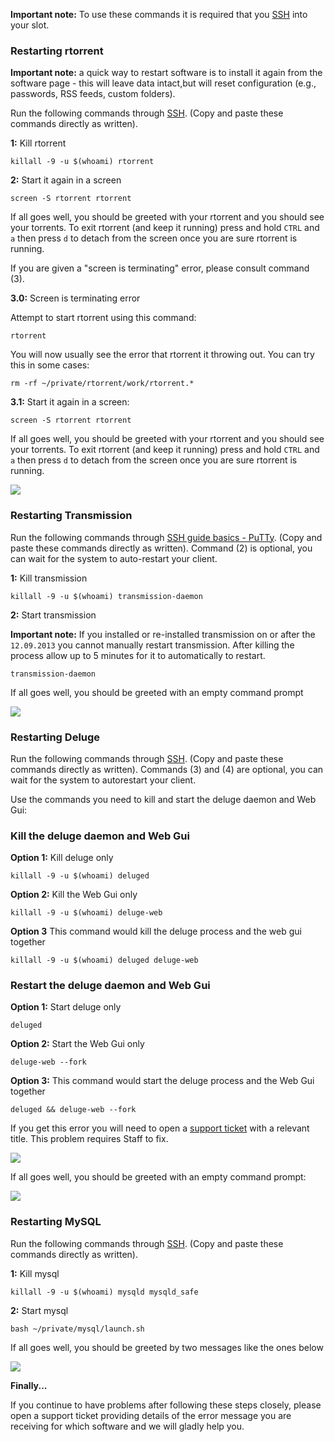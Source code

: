 
**Important note:** To use these commands it is required that you [SSH](https://www.feralhosting.com/faq/view?question=12) into your slot.

### Restarting rtorrent

**Important note:** a quick way to restart software is to install it again from the software page - this will leave data intact,but will reset configuration (e.g., passwords, RSS feeds, custom folders).

Run the following commands through [SSH](https://www.feralhosting.com/faq/view?question=12). (Copy and paste these commands directly as written). 

**1:** Kill rtorrent
 
~~~
killall -9 -u $(whoami) rtorrent
~~~

**2:** Start it again in a screen

~~~
screen -S rtorrent rtorrent
~~~

If all goes well, you should be greeted with your rtorrent  and you should see your torrents. To exit rtorrent (and keep it running) press and hold `CTRL` and `a` then press `d` to detach from the screen once you are sure rtorrent is running.

If you are given a "screen is terminating" error, please consult command (3).

**3.0:** Screen is terminating error

Attempt to start rtorrent using this command:

~~~
rtorrent
~~~

You will now usually see the error that rtorrent it throwing out. 
You can try this in some cases: 

~~~
rm -rf ~/private/rtorrent/work/rtorrent.*
~~~

**3.1:** Start it again in a screen:

~~~
screen -S rtorrent rtorrent
~~~

If all goes well, you should be greeted with your rtorrent  and you should see your torrents. To exit rtorrent (and keep it running) press and hold `CTRL` and `a` then press `d` to detach from the screen once you are sure rtorrent is running.

![](https://raw.github.com/feralhosting/feralfilehosting/master/Feral%20Wiki/Installable%20software/Restarting%20-%20rtorrent%20-%20Deluge%20-%20Transmission%20-%20MySQL/1.png)

### Restarting Transmission

Run the following commands through [SSH guide basics - PuTTy](https://www.feralhosting.com/faq/view?question=12). (Copy and paste these commands directly as written). Command (2) is optional, you can wait for the system to auto-restart your client.   

**1:** Kill transmission

~~~
killall -9 -u $(whoami) transmission-daemon
~~~

**2:** Start transmission

**Important note:** If you installed or re-installed transmission on or after the `12.09.2013` you cannot manually restart transmission. After killing the process allow up to 5 minutes for it to automatically to restart.

~~~
transmission-daemon
~~~

If all goes well, you should be greeted with an empty command prompt

![](https://raw.github.com/feralhosting/feralfilehosting/master/Feral%20Wiki/Installable%20software/Restarting%20-%20rtorrent%20-%20Deluge%20-%20Transmission%20-%20MySQL/2.png)

### Restarting Deluge

Run the following commands through [ SSH](https://www.feralhosting.com/faq/view?question=12). (Copy and paste these commands directly as written). Commands (3) and (4) are optional, you can wait for the system to autorestart your client.

Use the commands you need to kill and start the deluge daemon and Web Gui:

### Kill the deluge daemon and Web Gui

**Option 1:** Kill deluge only

~~~
killall -9 -u $(whoami) deluged
~~~

**Option 2:** Kill the Web Gui only

~~~
killall -9 -u $(whoami) deluge-web
~~~

**Option 3** This command would kill the deluge process and the web gui together

~~~
killall -9 -u $(whoami) deluged deluge-web
~~~

### Restart the deluge daemon and Web Gui

**Option 1:** Start deluge only

~~~
deluged
~~~

**Option 2:** Start the Web Gui only

~~~
deluge-web --fork
~~~

**Option 3:** This command would start the deluge process and the Web Gui together

~~~
deluged && deluge-web --fork
~~~

If you get this error you will need to open a [support ticket](https://www.feralhosting.com/manager/tickets/) with a relevant title. This problem requires Staff to fix.

![](https://raw.github.com/feralhosting/feralfilehosting/master/Feral%20Wiki/Installable%20software/Restarting%20-%20rtorrent%20-%20Deluge%20-%20Transmission%20-%20MySQL/twisted.png)

If all goes well, you should be greeted with an empty command prompt:

![](https://raw.github.com/feralhosting/feralfilehosting/master/Feral%20Wiki/Installable%20software/Restarting%20-%20rtorrent%20-%20Deluge%20-%20Transmission%20-%20MySQL/3.png)

### Restarting MySQL

Run the following commands through [ SSH](https://www.feralhosting.com/faq/view?question=12). (Copy and paste these commands directly as written). 

**1:** Kill mysql

~~~
killall -9 -u $(whoami) mysqld mysqld_safe
~~~

**2:** Start mysql

~~~
bash ~/private/mysql/launch.sh
~~~

If all goes well, you should be greeted by two messages like the ones below

![](https://raw.github.com/feralhosting/feralfilehosting/master/Feral%20Wiki/Installable%20software/Restarting%20-%20rtorrent%20-%20Deluge%20-%20Transmission%20-%20MySQL/4.png)

**Finally...**

If you continue to have problems after following these steps closely, please open a support ticket providing details of the error message you are receiving for which software and we will gladly help you.




